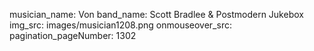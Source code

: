 musician_name: Von
band_name: Scott Bradlee &amp; Postmodern Jukebox
img_src: images/musician1208.png
onmouseover_src: 
pagination_pageNumber: 1302